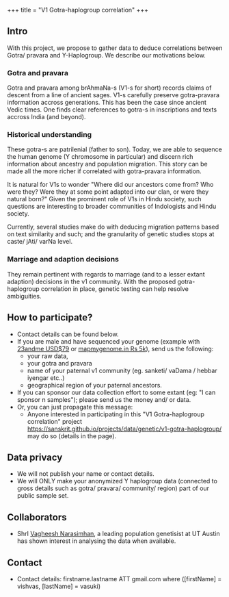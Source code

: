 +++
title = "V1 Gotra-haplogroup correlation"
+++

## Intro
With this project, we propose to gather data to deduce correlations between Gotra/ pravara and Y-Haplogroup. We describe our motivations below.

### Gotra and pravara
Gotra and pravara among brAhmaNa-s (V1-s for short) records claims of descent from a line of ancient sages. V1-s carefully preserve gotra-pravara information accross generations. This has been the case since ancient Vedic times. One finds clear references to gotra-s in inscriptions and texts accross India (and beyond).

### Historical understanding
These gotra-s are patrilenial (father to son). Today, we are able to sequence the human genome (Y chromosome in particular) and discern rich information about ancestry and population migration. This story can be made all the more richer if correlated with gotra-pravara information.

It is natural for V1s to wonder "Where did our ancestors come from? Who were they? Were they at some point adapted into our clan, or were they natural born?" Given the prominent role of V1s in Hindu society, such questions are interesting to broader communities of Indologists and Hindu society.

Currently, several studies make do with deducing migration patterns based on text similarity and such; and the granularity of genetic studies stops at caste/ jAti/ varNa level.

### Marriage and adaption decisions
They remain pertinent with regards to marriage (and to a lesser extant adaption) decisions in the v1 community. With the proposed gotra-haplogroup correlation in place, genetic testing can help resolve ambiguities.

## How to participate?
- Contact details can be found below.
- If you are male and have sequenced your genome (example with [23andme USD$79](https://www.23andme.com/en-int/) or [mapmygenome.in Rs 5k](https://mapmygenome.in/genomepatri-heritage-dna-ancestry-test)), send us the following: 
  - your raw data, 
  - your gotra and pravara
  - name of your paternal v1 community (eg. sanketi/ vaDama / hebbar iyengar etc..)
  - geographical region of your paternal ancestors.
- If you can sponsor our data collection effort to some extant (eg: "I can sponsor n samples"); please send us the money and/ or data.
- Or, you can just propagate this message:
  - Anyone interested in participating in this "V1 Gotra-haplogroup correlation" project  https://sanskrit.github.io/projects/data/genetic/v1-gotra-haplogroup/ may do so (details in the page).

## Data privacy
- We will not publish your name or contact details. 
- We will ONLY make your anonymized Y haplogroup data (connected to gross details such as gotra/ pravara/ community/ region) part of our public sample set.

## Collaborators
- ShrI [Vagheesh Narasimhan](https://www.vagheesh.com/), a leading population genetisist at UT Austin has shown interest in analysing the data when available.

## Contact
- Contact details: firstname.lastname ATT gmail.com where ([firstName] = vishvas, [lastName] = vasuki)